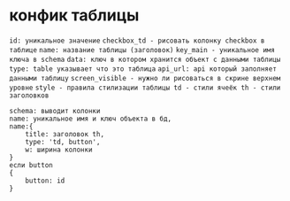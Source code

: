 # конфик таблицы
`id: уникальное значение`
`checkbox_td - рисовать колонку checkbox в таблице`
`name: название таблицы (заголовок)`
`key_main - уникальное имя ключа в schema`
`data: ключ в котором хранится объект с данными таблицы`
`type: table указывает что это таблица`
`api_url: api который заполняет данными таблицу`
`screen_visible - нужно ли рисоваться в скрине верхнем уровне`
 `style - правила стилизации таблицы
    td - стили ячеёк
    th - стили заголовков
`

 
    schema: выводит колонки  
    name: уникальное имя и ключ объекта в бд,    
    name:{
        title: заголовок th,
        type: 'td, button',
        w: ширина колонки
    }
    если button 
    {
        button: id
    }